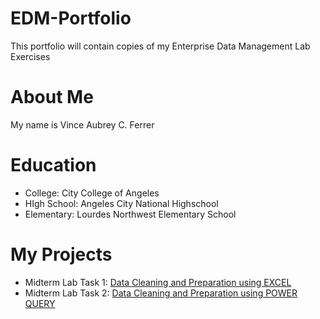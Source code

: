 # EDM-Portfolio
This portfolio will contain copies of my Enterprise Data Management Lab Exercises
# About Me
My name is Vince Aubrey C. Ferrer
# Education
- College: City College of Angeles
- HIgh School: Angeles City National Highschool
- Elementary: Lourdes Northwest Elementary School
# My Projects
- Midterm Lab Task 1: [Data Cleaning and Preparation using EXCEL](Midterm%20Task%201/README.md)
- Midterm Lab Task 2: [Data Cleaning and Preparation using POWER QUERY](https://arshpatchak.github.io/testCodes/)
